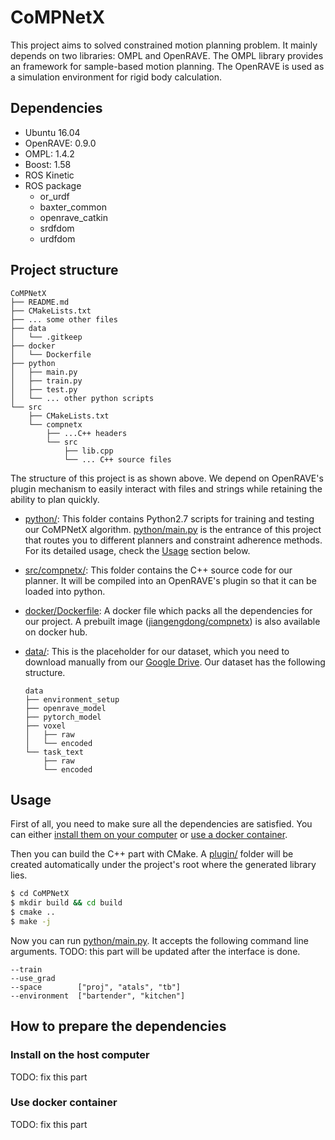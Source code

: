 # CoMPNetX

This project aims to solved constrained motion planning problem. It mainly depends on two libraries: OMPL and OpenRAVE. The OMPL library provides an framework for sample-based motion planning. The OpenRAVE is used as a simulation environment for rigid body calculation.

## Dependencies

- Ubuntu 16.04
- OpenRAVE: 0.9.0
- OMPL: 1.4.2
- Boost: 1.58
- ROS Kinetic
- ROS package
  - or_urdf
  - baxter_common
  - openrave_catkin
  - srdfdom
  - urdfdom

## Project structure

```
CoMPNetX
├── README.md
├── CMakeLists.txt
├── ... some other files
├── data
│   └── .gitkeep
├── docker
│   └── Dockerfile
├── python
│   ├── main.py
│   ├── train.py
│   ├── test.py
│   └── ... other python scripts
└── src
    ├── CMakeLists.txt
    └── compnetx
        ├── ...C++ headers
        └── src
            ├── lib.cpp
            └── ... C++ source files
```

The structure of this project is as shown above. We depend on OpenRAVE's plugin mechanism to easily interact with files and strings while retaining the ability to plan quickly.

- [python/](python/): This folder contains Python2.7 scripts for training and testing our CoMPNetX algorithm. [python/main.py](python/main.py) is the entrance of this project that routes you to different planners and constraint adherence methods. For its detailed usage, check the [Usage](#Usage) section below.

- [src/compnetx/](src/compnetx/): This folder contains the C++ source code for our planner. It will be compiled into an OpenRAVE's plugin so that it can be loaded into python.

- [docker/Dockerfile](docker/Dockerfile): A docker file which packs all the dependencies for our project. A prebuilt image ([jiangengdong/compnetx](#TODO_fix_this_link)) is also available on docker hub.

- [data/](data/): This is the placeholder for our dataset, which you need to download manually from our [Google Drive](#TODO_fix_this_link). Our dataset has the following structure.

    ```
    data
    ├── environment_setup
    ├── openrave_model
    ├── pytorch_model
    ├── voxel
    │   ├── raw
    │   └── encoded
    └── task_text
        ├── raw
        └── encoded
    ```

## Usage

First of all, you need to make sure all the dependencies are satisfied. You can either [install them on your computer](#Install-on-the-host-computer) or [use a docker container](#Use-docker-container).

Then you can build the C++ part with CMake. A [plugin/](plugin/) folder will be created automatically under the project's root where the generated library lies.

```bash
$ cd CoMPNetX
$ mkdir build && cd build
$ cmake ..
$ make -j
```

Now you can run [python/main.py](python/main.py). It accepts the following command line arguments.
TODO: this part will be updated after the interface is done.

```
--train
--use_grad
--space        ["proj", "atals", "tb"]
--environment  ["bartender", "kitchen"]
```

## How to prepare the dependencies

### Install on the host computer

TODO: fix this part

### Use docker container

TODO: fix this part
